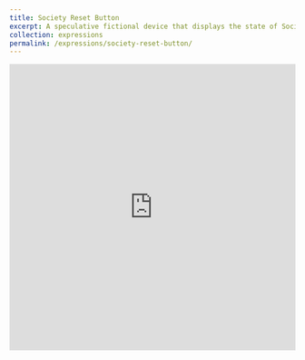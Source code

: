 ```yaml
---
title: Society Reset Button
excerpt: A speculative fictional device that displays the state of Society and invites you to reset it.
collection: expressions
permalink: /expressions/society-reset-button/ 
---
```


<div style="padding:100% 0 0 0;position:relative;"><iframe src="https://player.vimeo.com/video/1056449672?title=0&amp;byline=0&amp;portrait=0&amp;badge=0&amp;autopause=0&amp;player_id=0&amp;app_id=58479" frameborder="0" allow="autoplay; fullscreen; picture-in-picture; clipboard-write; encrypted-media" style="position:absolute;top:0;left:0;width:100%;height:100%;" title="Society Reset Button"></iframe></div><script src="https://player.vimeo.com/api/player.js"></script>

